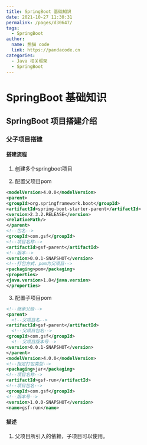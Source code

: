 ```yaml
---
title: SpringBoot 基础知识
date: 2021-10-27 11:30:31
permalink: /pages/d30647/
tags: 
  - SpringBoot
author: 
  name: 熊猫 code
  link: https://pandacode.cn
categories: 
  - Java 相关框架
  - SpringBoot
---
```


# SpringBoot 基础知识

## SpringBoot 项目搭建介绍

### 父子项目搭建

#### 搭建流程

1. 创建多个springboot项目

2. 配置父项目pom

```xml
<modelVersion>4.0.0</modelVersion>
<parent>
<groupId>org.springframework.boot</groupId>
<artifactId>spring-boot-starter-parent</artifactId>
<version>2.3.2.RELEASE</version>
<relativePath/> 
</parent>
<!--包名-->
<groupId>com.gsf</groupId>
<!--项目名称-->
<artifactId>gsf-parent</artifactId>
<!--版本-->
<version>0.0.1-SNAPSHOT</version>
<!--打包方式，pom为父项目-->
<packaging>pom</packaging>
<properties>
<java.version>1.8</java.version>
</properties>
```

3. 配置子项目pom

```xml
<!--继承父级-->
<parent>
  <!--父项目名-->
<artifactId>gsf-parent</artifactId>
  <!--父项目包名-->
<groupId>com.gsf</groupId>
  <!--父项目版本号-->
<version>0.0.1-SNAPSHOT</version>
</parent>
<modelVersion>4.0.0</modelVersion>
<!--指定打包类型-->
<packaging>jar</packaging>
<!--项目名称-->
<artifactId>gsf-run</artifactId>
<!--项目包名-->
<groupId>com.gsf</groupId>
<!--版本号-->
<version>1.0.0-SNAPSHOT</version>
<name>gsf-run</name>
```

#### 描述

1. 父项目所引入的依赖，子项目可以使用。
